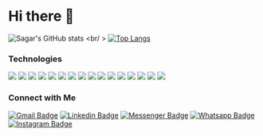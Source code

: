 # Hi there 👋

<!---[github stats](https://github-readme-stats.vercel.app/api?username=sagarhedaoo&show_icons=true&theme=vue-dark)--->
![Sagar's GitHub stats](https://github-readme-stats.vercel.app/api?username=sagarhedaoo&theme=dark&show_icons=true)
<br/ >
[![Top Langs](https://github-readme-stats.vercel.app/api/top-langs/?username=sagarhedaoo&layout=compact)](https://github.com/anuraghazra/github-readme-stats)

### Technologies
<img src="https://img.shields.io/badge/html5%20-%23E34F26.svg?&style=for-the-badge&logo=html5&logoColor=white"/> <img src="https://img.shields.io/badge/css3%20-%231572B6.svg?&style=for-the-badge&logo=css3&logoColor=white"/> <img src="https://img.shields.io/badge/python%20-%2314354C.svg?&style=for-the-badge&logo=python&logoColor=white"/> <img src="https://img.shields.io/badge/c++%20-%2300599C.svg?&style=for-the-badge&logo=c%2B%2B&ogoColor=white"/> <img src="https://img.shields.io/badge/java-%23ED8B00.svg?&style=for-the-badge&logo=java&logoColor=white"/> <img src="https://img.shields.io/badge/swift-%23FA7343.svg?&style=for-the-badge&logo=swift&logoColor=white"/> <img src="https://img.shields.io/badge/django%20-%23092E20.svg?&style=for-the-badge&logo=django&logoColor=white"/> <img src="https://img.shields.io/badge/flask%20-%23000.svg?&style=for-the-badge&logo=flask&logoColor=white"/>
<img src="https://img.shields.io/badge/github%20-%23121011.svg?&style=for-the-badge&logo=github&logoColor=white"/> <img src="https://img.shields.io/badge/heroku%20-%23430098.svg?&style=for-the-badge&logo=heroku&logoColor=white"/> <img src="https://img.shields.io/badge/nginx%20-%23009639.svg?&style=for-the-badge&logo=nginx&logoColor=white"/> <img src="https://img.shields.io/badge/mysql-%2300f.svg?&style=for-the-badge&logo=mysql&logoColor=white"/> 
<img src="https://img.shields.io/badge/-Raspberry%20Pi-C51A4A?style=for-the-badge&logo=Raspberry-Pi"/> <img src="https://img.shields.io/badge/-Arduino-00979D?style=for-the-badge&logo=Arduino&logoColor=white"/>  <img src="https://img.shields.io/badge/iOS-000000?logo=ios&logoColor=white&style=for-the-badge"/> <img src="https://img.shields.io/badge/App%20Store-0D96F6?logo=app-store&logoColor=white&style=for-the-badge">

### Connect with Me
[![Gmail Badge](https://img.shields.io/badge/-sagarhedaoo@gmail.com-c14438?style=flat&logo=Gmail&logoColor=white)](mailto:sagarhedaoo@gmail.com "Connect via Email")
[![Linkedin Badge](https://img.shields.io/badge/-Sagar%20Hedaoo-0072b1?style=flat&logo=Linkedin&logoColor=white)](https://www.linkedin.com/in/sagar-hedaoo-9863a3111// "Connect on LinkedIn")
[![Messenger Badge](https://img.shields.io/badge/-sagarhedaoo-0078FF?style=flat&logo=Messenger&logoColor=white)](https://m.me/sagarhedaoo "Connect on Facebook")
[![Whatsapp Badge](https://img.shields.io/badge/-Whatsapp-4AC959?style=flat&logo=whatsapp&logoColor=white)](https://wa.me/9818649614?text=Hi!)
[![Instagram Badge](https://img.shields.io/badge/-sagar__hedaoo-C13584?style=flat&logo=Instagram&logoColor=white)](https://www.instagram.com/sagar__hedaoo/)
